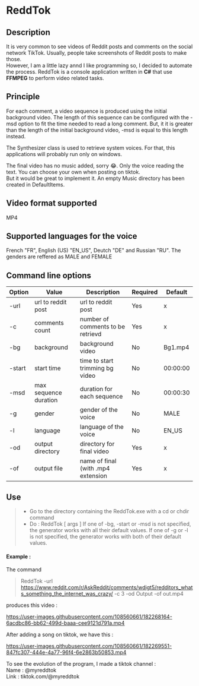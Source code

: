 # ReddTok

## Description
It is very common to see videos of Reddit posts and comments on the social network TikTok. Usually, people
take screenshots of Reddit posts to make those.  
However, I am a little lazy annd I like programming so, I decided to automate the process.
ReddTok is a console application written in **C#** that use **FFMPEG** to perform video related tasks.

## Principle
For each comment, a video sequence is produced using the initial background video. The length of this sequence
can be configured with the -msd option to fit the time needed to read a long comment. But, it it is greater than 
the length of the initial background video, -msd is equal to this length instead.  

The Synthesizer class is used to retrieve system voices. For that, this applications will probably run only on 
windows.  

The final video has no music added, sorry 😂. Only the voice reading the text. You can choose your own when posting on tiktok.  
But it would be great to implement it. An empty Music directory has been created in DefaultItems.

## Video format supported
MP4

## Supported languages for the voice
French "FR", English (US) "EN_US", Deutch "DE" and Russian "RU".
The genders are reffered as MALE and FEMALE

## Command line options
| Option |         Value         |             Description            | Required |  Default  |  
| -------| --------------------- | ---------------------------------- | -------- | --------- |  
| -url   | url to reddit post    | url to reddit post                 | Yes      |     x     |  
| -c     | comments count        | number of comments to be retrievd  | Yes      |     x     |  
| -bg    | background            | background video                   | No       | Bg1.mp4   |  
| -start | start time            | time to start trimming bg video    | No       | 00:00:00  |  
| -msd   | max sequence duration | duration for each sequence         | No       | 00:00:30  |  
| -g     | gender                | gender of the voice                | No       | MALE      |
| -l     | language              | language of the voice              | No       | EN_US     |
| -od    | output directory      | directory for final video          | Yes      |     x     |  
| -of    | output file           | name of final (with .mp4 extension | Yes      |     x     |  

## Use
> - Go to the directory containing the ReddTok.exe with a cd or chdir command
> - Do : ReddTok [ args ]
> If one of -bg, -start or -msd is not specified, the generator works with all their default values.
> If one of -g or -l is not specified, the generator works with both of their default values.

#### Example : 
The command
> ReddTok -url https://www.reddit.com/r/AskReddit/comments/wdigt5/redditors_whats_something_the_internet_was_crazy/ -c 3 -od Output -of out.mp4  

produces this video :  

https://user-images.githubusercontent.com/108560661/182268164-6acdbc86-bb62-499d-baaa-cee9121d791a.mp4

After adding a song on tiktok, we have this :  

https://user-images.githubusercontent.com/108560661/182269551-847fc307-444e-4a77-96f4-6e2863b50853.mp4

To see the evolution of the program, I made a tiktok channel :  
Name : @myreddtok  
Link : tiktok.com/@myreddtok  
